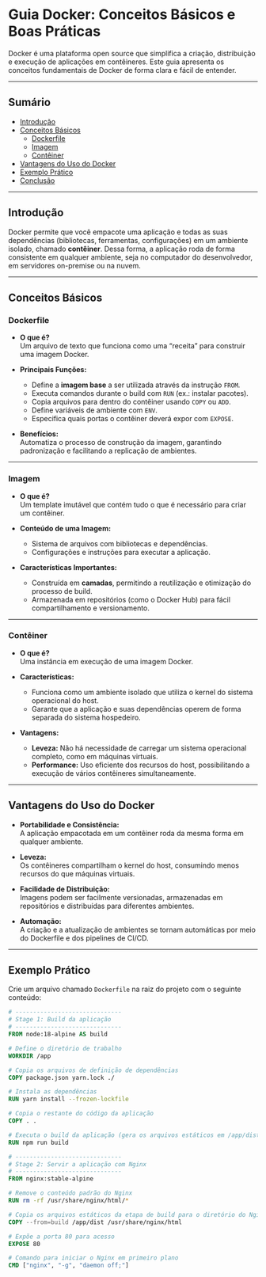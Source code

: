 # Guia Docker: Conceitos Básicos e Boas Práticas

Docker é uma plataforma open source que simplifica a criação, distribuição e execução de aplicações em contêineres. Este guia apresenta os conceitos fundamentais de Docker de forma clara e fácil de entender.

---

## Sumário

- [Introdução](#introdução)
- [Conceitos Básicos](#conceitos-básicos)
  - [Dockerfile](#dockerfile)
  - [Imagem](#imagem)
  - [Contêiner](#contêiner)
- [Vantagens do Uso do Docker](#vantagens-do-uso-do-docker)
- [Exemplo Prático](#exemplo-prático)
- [Conclusão](#conclusão)

---

## Introdução

Docker permite que você empacote uma aplicação e todas as suas dependências (bibliotecas, ferramentas, configurações) em um ambiente isolado, chamado **contêiner**. Dessa forma, a aplicação roda de forma consistente em qualquer ambiente, seja no computador do desenvolvedor, em servidores on-premise ou na nuvem.

---

## Conceitos Básicos

### Dockerfile

- **O que é?**  
  Um arquivo de texto que funciona como uma “receita” para construir uma imagem Docker.
  
- **Principais Funções:**
  - Define a **imagem base** a ser utilizada através da instrução `FROM`.
  - Executa comandos durante o build com `RUN` (ex.: instalar pacotes).
  - Copia arquivos para dentro do contêiner usando `COPY` ou `ADD`.
  - Define variáveis de ambiente com `ENV`.
  - Especifica quais portas o contêiner deverá expor com `EXPOSE`.

- **Benefícios:**  
  Automatiza o processo de construção da imagem, garantindo padronização e facilitando a replicação de ambientes.

---

### Imagem

- **O que é?**  
  Um template imutável que contém tudo o que é necessário para criar um contêiner.
  
- **Conteúdo de uma Imagem:**
  - Sistema de arquivos com bibliotecas e dependências.
  - Configurações e instruções para executar a aplicação.
  
- **Características Importantes:**
  - Construída em **camadas**, permitindo a reutilização e otimização do processo de build.
  - Armazenada em repositórios (como o Docker Hub) para fácil compartilhamento e versionamento.

---

### Contêiner

- **O que é?**  
  Uma instância em execução de uma imagem Docker.
  
- **Características:**
  - Funciona como um ambiente isolado que utiliza o kernel do sistema operacional do host.
  - Garante que a aplicação e suas dependências operem de forma separada do sistema hospedeiro.
  
- **Vantagens:**
  - **Leveza:** Não há necessidade de carregar um sistema operacional completo, como em máquinas virtuais.
  - **Performance:** Uso eficiente dos recursos do host, possibilitando a execução de vários contêineres simultaneamente.

---

## Vantagens do Uso do Docker

- **Portabilidade e Consistência:**  
  A aplicação empacotada em um contêiner roda da mesma forma em qualquer ambiente.
  
- **Leveza:**  
  Os contêineres compartilham o kernel do host, consumindo menos recursos do que máquinas virtuais.
  
- **Facilidade de Distribuição:**  
  Imagens podem ser facilmente versionadas, armazenadas em repositórios e distribuídas para diferentes ambientes.
  
- **Automação:**  
  A criação e a atualização de ambientes se tornam automáticas por meio do Dockerfile e dos pipelines de CI/CD.

---

## Exemplo Prático

Crie um arquivo chamado `Dockerfile` na raiz do projeto com o seguinte conteúdo:

```dockerfile
# ------------------------------
# Stage 1: Build da aplicação
# ------------------------------
FROM node:18-alpine AS build

# Define o diretório de trabalho
WORKDIR /app

# Copia os arquivos de definição de dependências
COPY package.json yarn.lock ./

# Instala as dependências
RUN yarn install --frozen-lockfile

# Copia o restante do código da aplicação
COPY . .

# Executa o build da aplicação (gera os arquivos estáticos em /app/dist)
RUN npm run build

# ------------------------------
# Stage 2: Servir a aplicação com Nginx
# ------------------------------
FROM nginx:stable-alpine

# Remove o conteúdo padrão do Nginx
RUN rm -rf /usr/share/nginx/html/*

# Copia os arquivos estáticos da etapa de build para o diretório do Nginx
COPY --from=build /app/dist /usr/share/nginx/html

# Expõe a porta 80 para acesso
EXPOSE 80

# Comando para iniciar o Nginx em primeiro plano
CMD ["nginx", "-g", "daemon off;"]
```

